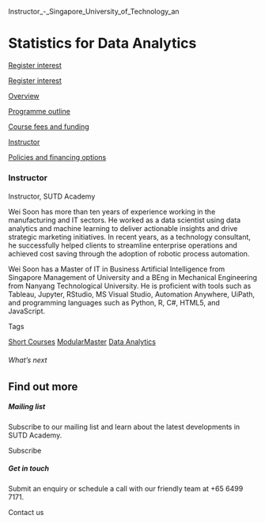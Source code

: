 Instructor_-_Singapore_University_of_Technology_an



Statistics for Data Analytics
=============================

[Register interest](/admissions/academy/short-courses/short-courses-register-your-interest/?coursename=statistics-for-data-analytics)

[Register interest](/admissions/academy/short-courses/short-courses-register-your-interest/?coursename=statistics-for-data-analytics)

[Overview](/course/statistics-for-data-analytics/#tabs)

[Programme outline](/course/statistics-for-data-analytics/programme-outline/#tabs)

[Course fees and funding](/course/statistics-for-data-analytics/course-fees-and-funding/#tabs)

[Instructor](/course/statistics-for-data-analytics/instructor/#tabs)

[Policies and financing options](/course/statistics-for-data-analytics/policies-and-financing-options/#tabs)

### Instructor



#### 

Instructor, SUTD Academy

Wei Soon has more than ten years of experience working in the manufacturing and IT sectors. He worked as a data scientist using data analytics and machine learning to deliver actionable insights and drive strategic marketing initiatives. In recent years, as a technology consultant, he successfully helped clients to streamline enterprise operations and achieved cost saving through the adoption of robotic process automation.

Wei Soon has a Master of IT in Business Artificial Intelligence from Singapore Management of University and a BEng in Mechanical Engineering from Nanyang Technological University. He is proficient with tools such as Tableau, Jupyter, RStudio, MS Visual Studio, Automation Anywhere, UiPath, and programming languages such as Python, R, C#, HTML5, and JavaScript.

Tags

[Short Courses](/admissions/academy/courses-and-modules/?academy-type-course=780)
[ModularMaster](/admissions/academy/courses-and-modules/?academy-type-course=792)
[Data Analytics](/admissions/academy/courses-and-modules/?discipline=1713)

###### What’s next

Find out more
-------------

##### Mailing list

Subscribe to our mailing list and learn about the latest developments in SUTD Academy.

Subscribe

##### Get in touch

Submit an enquiry or schedule a call with our friendly team at +65 6499 7171.

Contact us

